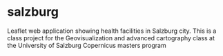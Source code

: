 # salzburg
 Leaflet web application showing health facilities in Salzburg city. This is a class project for the Geovisualization and advanced cartography class at the University of Salzburg Copernicus masters program
